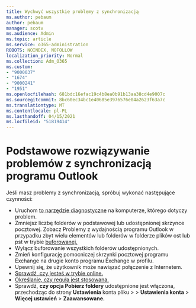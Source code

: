 ```yaml
---
title: Wychwyć wszystkie problemy z synchronizacją
ms.author: pebaum
author: pebaum
manager: scotv
ms.audience: Admin
ms.topic: article
ms.service: o365-administration
ROBOTS: NOINDEX, NOFOLLOW
localization_priority: Normal
ms.collection: Adm_O365
ms.custom:
- "9000037"
- "1674"
- "9000241"
- "1951"
ms.openlocfilehash: 681bdc16efac19c4b8ea0b91b13aa38cd4e9007c
ms.sourcegitcommit: 8bc60ec34bc1e40685e3976576e04a2623f63a7c
ms.translationtype: MT
ms.contentlocale: pl-PL
ms.lasthandoff: 04/15/2021
ms.locfileid: "51819414"
---
```

# <a name="basic-outlook-sync-troubleshooting"></a>Podstawowe rozwiązywanie problemów z synchronizacją programu Outlook

Jeśli masz problemy z synchronizacją, spróbuj wykonać następujące czynności:

- Uruchom [to narzędzie diagnostyczne](https://aka.ms/sara-outlooksendreceive) na komputerze, którego dotyczy problem.
- Zmniejsz liczbę folderów w podstawowej lub udostępnionej skrzynce pocztowej. Zobacz Problemy z wydajnością programu Outlook w przypadku zbyt wielu elementów lub folderów w folderze plików ost lub pst w trybie [buforowanej.](https://support.microsoft.com/help/2768656/outlook-performance-issues-when-there-are-too-many-items-or-folders-in)
- Wyłącz buforowanie wszystkich folderów udostępnionych.
- Zmień konfigurację pomocniczej skrzynki pocztowej programu Exchange na drugie konto programu Exchange w profilu.
- Upewnij się, że użytkownik może nawiązać połączenie z Internetem. 
- [Sprawdź, czy jesteś w trybie online.](https://support.office.com/article/2460e4a8-16c7-47fc-b204-b1549275aac9)
- [Określanie, czy reguła jest stosowana.](https://support.office.com/article/C24F5DEA-9465-4DF4-AD17-A50704D66C59)
- Sprawdź, **czy opcja Pobierz foldery** udostępnione jest włączona, przechodząc do strony **Ustawienia** konta pliku  >    >  **Ustawienia konta**  >  **Więcej ustawień**  >  **Zaawansowane.**
